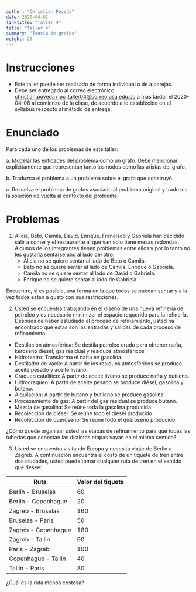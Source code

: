 ```yaml
---
author: "Christian Poveda"
date: 2020-04-01
linktitle: "Taller 4"
title: "Taller 4"
summary: "Teoría de grafos"
weight: 20
---
```


# Instrucciones
- Este taller puede ser realizado de forma individual o de a parejas.
- Debe ser entregado al correo electrónico
  [christian.poveda+ipc_taller04@correo.usa.edu.co](mailto:christian.poveda+ipc_taller02@correo.usa.edu.co)
  a mas tardar el 2020-04-08 al comienzo de la clase, de acuerdo a lo
  establecido en el syllabus respecto al método de entrega.

# Enunciado

Para cada uno de los problemas de este taller:

a. Modelar las entidades del problema como un grafo. Debe mencionar
explícitamente que representan tanto los nodos como las aristas del grafo.

b. Traduzca el problema a un problema sobre el grafo que construyó.

c. Resuelva el problema de grafos asociado al problema original y traduzca la
solución de vuelta al contexto del problema.

# Problemas

1. Alicia, Beto, Camila, David, Enrique, Francisco y Gabriela han decidido
salir a comer y el restaurante al que van solo tiene mesas redondas. Algunos de
los integrantes tienen problemas entre ellos y por lo tanto no les gustaría
sentarse uno al lado del otro:
    - Alicia no se quiere sentar al lado de Beto o Camila.
    - Beto no se quiere sentar al lado de Camila, Enrique o Gabriela.
    - Camila no se quiere sentar al lado de David o Gabriela.
    - Enrique no se quiere sentar al lado de Gabriela.


Encuentre, si es posible, una forma en la que todos se puedan sentar y a la vez
todos estén a gusto con sus restricciones.

2. Usted se encuentra trabajando en el diseño de una nueva refinería de
   petroleo y es necesario minimizar el espacio requerido para la refinería.
   Después de haber estudiado el proceso de refinamiento, usted ha encontrado
   que estas son las entradas y salidas de cada proceso de refinamiento:

- Destilación atmosférica: Se destila petróleo crudo para obtener nafta,
  keroseno diesel, gas residual y residuos atmosféricos
- Hidroteatro: Transforma el nafta en gasolina.
- Destilador de vacío: A partir de los residuos atmosféricos se produce aceite
  pesado y aceite liviano.
- Craqueo catalítico: A partir de aceite liviano se produce nafta y butileno.
- Hidrocraqueo: A partir de aceite pesado se produce diésel, gasolina y butano.
- Alquilación: A partir de butano y butileno se produce gasolina.
- Procesamiento de gas: A partir del gas residual se produce butano.
- Mezcla de gasolina: Se reúne toda la gasolina producida.
- Recolección de diésel: Se reúne todo el diésel producido.
- Recolección de queroseno: Se reúne todo el queroseno producido.

¿Cómo puede organizar usted las etapas de refinamiento para que todas las
tuberías que conectan las distintas etapas vayan en el mismo sentido?

3. Usted se encuentra visitando Europa y necesita viajar de Berlin a Zagreb. A continuación encuentra el costo de un tiquete de tren entre dos ciudades, usted puede tomar cualquier ruta de tren en el sentido que desee:

| Ruta                | Valor del tiquete |
|---------------------|-------------------|
| Berlín - Bruselas   | 60                |
| Berlín - Copenhague | 20                |
| Zagreb - Bruselas   | 160               |
| Bruselas - París    | 50                |
| Zagreb - Copenhague | 180               |
| Zagreb - Tallin     | 90                |
| París - Zagreb      | 100               |
| Copenhague - Tallin | 40                |
| Tallin - Paris      | 30                |

¿Cuál es la ruta menos costosa?
